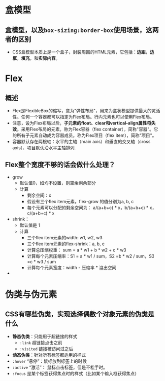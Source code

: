 # 盒模型
## 盒模型，以及`box-sizing:border-box`使用场景，这两者的区别
- CSS盒模型本质上是一个盒子，封装周围的HTML元素，它包括：**边距**，**边框**，**填充**，和**实际内容**。

# Flex
## 概述
- Flex是FlexibleBox的缩写，意为"弹性布局"，用来为盒状模型提供最大的灵活性。任何一个容器都可以指定为Flex布局。行内元素也可以使用Flex布局。
- 注意，设为Flex布局以后，**子元素的float、clear和vertical-align属性将失效**。采用Flex布局的元素，称为Flex容器（flex container），简称"容器"。它的所有子元素自动成为容器成员，称为Flex项目（flex item），简称"项目"。
- 容器默认存在两根轴：水平的主轴（main axis）和垂直的交叉轴（cross axis），项目默认沿水平主轴排列.
## Flex整个宽度不够的话会做什么处理？
- grow
  - 默认值0，如均不设置，则空余剩余部分
  - 计算
    - 剩余空间：x
    - 假设有三个flex item元素，flex-grow 的值分别为a, b, c
    - 每个元素可以分配的剩余空间为： a/(a+b+c) * x，b/(a+b+c) * x，c/(a+b+c) * x
- shrink：
  - 默认值是 1
  - 计算
    - 三个flex item元素的width: w1, w2, w3
    - 三个flex item元素的flex-shrink：a, b, c
    - 计算总压缩权重： sum = a * w1 + b * w2 + c * w3
    - 计算每个元素压缩率：S1 = a * w1 / sum，S2 =b * w2 / sum，S3 =c * w3 / sum
    - 计算每个元素宽度：width - 压缩率 * 溢出空间
- 

# 伪类与伪元素
## CSS有哪些伪类，实现选择偶数个对象元素的伪类是什么
- **静态伪类**：只能用于超链接的样式
  - `:link` 超链接点击之前
  - `:visited` 链接被访问过之后
- **动态伪类**：针对所有标签都适用的样式
 - `:hover` “悬停”：鼠标放到标签上的时候
 - `:active` “激活”： 鼠标点击标签，但是不松手时。
 - `:focus` 是某个标签获得焦点时的样式（比如某个输入框获得焦点）
